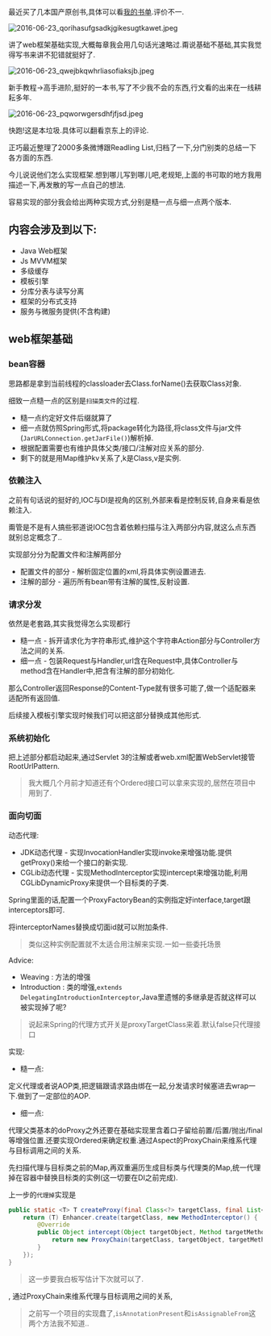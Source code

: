 最近买了几本国产原创书,具体可以看[我的书单](http://www.slahser.com/booklist/).评价不一.  

![2016-06-23_qorihasufgsadkjgikesugtkawet.jpeg](https://o4dyfn0ef.qnssl.com/image/2016-06-23_qorihasufgsadkjgikesugtkawet.jpeg?imageView2/2/h/200) 

讲了web框架基础实现,大概每章我会用几句话光速略过.甭说基础不基础,其实我觉得写书来讲不犯错就挺好了.  

![2016-06-23_qwejbkqwhrliasofiaksjb.jpeg](https://o4dyfn0ef.qnssl.com/image/2016-06-23_qwejbkqwhrliasofiaksjb.jpeg?imageView2/2/h/200) 

新手教程->高手进阶,挺好的一本书,写了不少我不会的东西,行文看的出来在一线耕耘多年. 

![2016-06-23_pqworwgersdhfjfjsd.jpeg](https://o4dyfn0ef.qnssl.com/image/2016-06-23_pqworwgersdhfjfjsd.jpeg?imageView2/2/h/200) 

快跑!这是本垃圾.具体可以翻看京东上的评论.  

正巧最近整理了2000多条微博跟Readling List,归档了一下,分门别类的总结一下各方面的东西. 

今儿说说他们怎么实现框架.想到哪儿写到哪儿吧,老规矩,上面的书可取的地方我用描述一下,再发散的写一点自己的想法. 

容易实现的部分我会给出两种实现方式,分别是糙一点与细一点两个版本.   

## 内容会涉及到以下: 

- Java Web框架
- Js MVVM框架
- 多级缓存
- 模板引擎
- 分库分表与读写分离
- 框架的分布式支持
- 服务与微服务提供(不含构建)


## web框架基础 

### bean容器 

思路都是拿到当前线程的classloader去Class.forName()去获取Class对象. 
 
细致一点糙一点的区别是`扫描类文件`的过程. 

- 糙一点约定好文件后缀就算了
- 细一点就仿照Spring形式,将package转化为路径,将class文件与jar文件(`JarURLConnection.getJarFile()`)解析掉.
- 根据配置需要也有维护具体父类/接口/注解对应关系的部分.
- 剩下的就是用Map维护kv关系了,k是Class,v是实例.


### 依赖注入 

之前有句话说的挺好的,IOC与DI是视角的区别,外部来看是控制反转,自身来看是依赖注入. 

甭管是不是有人搞些邪道说IOC包含着依赖扫描与注入两部分内容,就这么点东西就别总定概念了.. 

实现部分分为配置文件和注解两部分 

- 配置文件的部分 - 解析固定位置的xml,将具体实例设置进去.
- 注解的部分 - 遍历所有bean带有注解的属性,反射设置. 

### 请求分发 

依然是老套路,其实我觉得怎么实现都行

- 糙一点 - 拆开请求化为字符串形式,维护这个字符串Action部分与Controller方法之间的关系.
- 细一点 - 包装Request与Handler,url含在Request中,具体Controller与method含在Handler中,把含有注解的部分初始化. 

那么Controller返回Response的Content-Type就有很多可能了,做一个适配器来适配所有返回值. 

后续接入模板引擎实现时候我们可以把这部分替换成其他形式. 

### 系统初始化 

把上述部分都启动起来,通过Servlet 3的注解或者web.xml配置WebServlet接管RootUrlPattern. 

> 我大概几个月前才知道还有个Ordered接口可以拿来实现的,居然在项目中用到了. 

### 面向切面 

动态代理: 

- JDK动态代理 - 实现InvocationHandler实现invoke来增强功能.提供getProxy()来给一个接口的新实现. 
- CGLib动态代理 - 实现MethodInterceptor实现intercept来增强功能,利用CGLibDynamicProxy来提供一个目标类的子类.

Spring里面的话,配置一个ProxyFactoryBean的实例指定好interface,target跟interceptors即可. 

将interceptorNames替换成切面id就可以附加条件. 

> 类似这种实例配置就不太适合用注解来实现.一如一些委托场景   

Advice:  

- Weaving : 方法的增强
- Introduction : 类的增强,`extends DelegatingIntroductionInterceptor`,Java里遗憾的多继承是否就这样可以被实现掉了呢? 

> 说起来Spring的代理方式开关是proxyTargetClass来着.默认false只代理接口

实现: 

- 糙一点: 

定义代理或者说AOP类,把逻辑跟请求路由绑在一起,分发请求时候塞进去wrap一下.做到了一定部位的AOP.  
- 细一点: 

代理父类基本的doProxy之外还要在基础实现里含着口子留给前置/后置/抛出/final等增强位置.还要实现Ordered来确定权重.通过Aspect的ProxyChain来维系代理与目标调用之间的关系. 

先扫描代理与目标类之前的Map,再双重遍历生成目标类与代理类的Map,统一代理掉在容器中替换目标类的实例(这一切要在DI之前完成).  

上一步的`代理掉`实现是

```java
public static <T> T createProxy(final Class<?> targetClass, final List<Proxy> proxyList) {
    return (T) Enhancer.create(targetClass, new MethodInterceptor() {
        @Override
        public Object intercept(Object targetObject, Method targetMethod, Object[] methodParams, MethodProxy methodProxy) throws Throwable {
            return new ProxyChain(targetClass, targetObject, targetMethod, methodProxy, methodParams, proxyList).doProxyChain();
        }
    });
}
``` 

> 这一步要我白板写估计下次就可以了. 


,
通过ProxyChain来维系代理与目标调用之间的关系,


> 之前写一个项目的实现蠢了,`isAnnotationPresent`和`isAssignableFrom`这两个方法我不知道.. 




